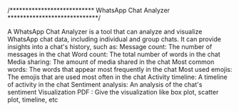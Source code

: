 /***************************   WhatsApp Chat Analyzer   *****************************/


A WhatsApp Chat Analyzer is a tool that can analyze and visualize WhatsApp chat data, including individual and group chats. It can provide insights into a chat's history, such as: 
Message count: The number of messages in the chat 
Word count: The total number of words in the chat 
Media sharing: The amount of media shared in the chat 
Most common words: The words that appear most frequently in the chat 
Most used emojis: The emojis that are used most often in the chat 
Activity timeline: A timeline of activity in the chat 
Sentiment analysis: An analysis of the chat's sentiment 
Visualization PDF : Give the visualization like box plot, scatter plot, timeline, etc
